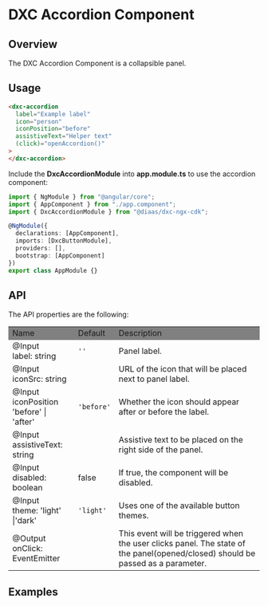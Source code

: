 # DXC Accordion Component

## Overview

The DXC Accordion Component is a collapsible panel.

## Usage

```html
<dxc-accordion
  label="Example label"
  icon="person"
  iconPosition="before"
  assistiveText="Helper text"
  (click)="openAccordion()"  
>
</dxc-accordion>
```

Include the **DxcAccordionModule** into **app.module.ts** to use the accordion component:

```ts
import { NgModule } from "@angular/core";
import { AppComponent } from "./app.component";
import { DxcAccordionModule } from "@diaas/dxc-ngx-cdk";

@NgModule({
  declarations: [AppComponent],
  imports: [DxcButtonModule],
  providers: [],
  bootstrap: [AppComponent]
})
export class AppModule {}
```

## API

The API properties are the following:

<table>
    <tr style="background-color: grey">
        <td>Name</td>
        <td>Default</td>
        <td>Description</td>
    </tr>
      <tr>
        <td>@Input<br>label: string</td>
        <td><code>''</code></td>
        <td>Panel label.</td>
    </tr>
    <tr>
        <td>@Input<br>iconSrc: string</td>
        <td></td>
        <td>URL of the icon that will be placed next to panel label.</td>
    </tr>
    <tr>
        <td>@Input<br>iconPosition 'before' | 'after'</td>
        <td><code>'before'</code></td>
        <td>Whether the icon should appear after or before the label.</td>
    </tr>
    <tr>
        <td>@Input<br>assistiveText: string</td>
        <td></td>
        <td>Assistive text to be placed on the right side of the panel.</td>
    </tr>
    <tr>
        <td>@Input<br>disabled: boolean</td>
        <td>false</td>
        <td>If true, the component will be disabled.</td>
    </tr>
    <tr>
        <td>@Input<br>theme: 'light' |'dark'</td>
        <td><code>'light'</code></td>
        <td>Uses one of the available button themes.</td>
    </tr>
    <tr>
        <td>@Output<br>onClick: EventEmitter</td>
        <td></td>
        <td>This event will be triggered when the user clicks panel. The state of the panel(opened/closed) should be passed as a parameter.</td>
    </tr>
</table>

## Examples

```html

```
